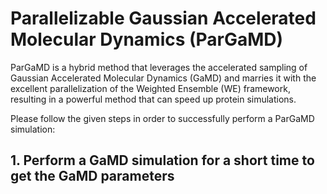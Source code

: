 # Parallelizable Gaussian Accelerated Molecular Dynamics (ParGaMD)
ParGaMD is a hybrid method that leverages the accelerated sampling of Gaussian Accelerated Molecular Dynamics (GaMD) and marries it with the excellent parallelization of the Weighted Ensemble (WE) framework, resulting in a powerful method that can speed up protein simulations. 

Please follow the given steps in order to successfully perform a ParGaMD simulation: 

## 1. Perform a GaMD simulation for a short time to get the GaMD parameters


